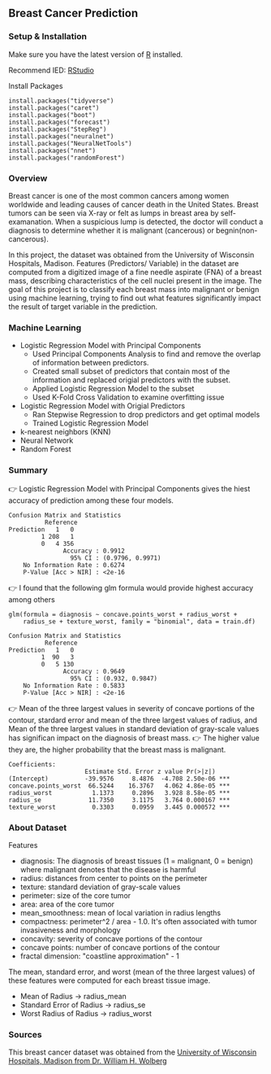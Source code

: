 ## Breast Cancer Prediction
### Setup & Installation
Make sure you have the latest version of [R](https://www.r-project.org/) installed.

Recommend IED: [RStudio](https://www.rstudio.com/products/rstudio/download/)

Install Packages
```
install.packages("tidyverse")
install.packages("caret")
install.packages("boot")
install.packages("forecast")
install.packages("StepReg")
install.packages("neuralnet")
install.packages("NeuralNetTools")
install.packages("nnet")
install.packages("randomForest")
```
### Overview
Breast cancer is one of the most common cancers among women worldwide and leading causes of cancer death in the United States. Breast tumors can be seen via X-ray or felt as lumps in breast area by self-examanation. When a suspicious lump is detected, the doctor will conduct a diagnosis to determine whether it is malignant (cancerous) or begnin(non-cancerous). 

In this project, the dataset was obtained from the University of Wisconsin Hospitals, Madison. Features (Predictors/ Variable) in the dataset are computed from a digitized image of a fine needle aspirate (FNA) of a breast mass, describing characteristics of the cell nuclei present in the image. The goal of this project is to classify each breast mass into malignant or benign using machine learning, trying to find out what features significantly impact the result of target variable in the prediction. 
### Machine Learning
* Logistic Regression Model with Principal Components
  * Used Principal Components Analysis to find and remove the overlap of information between predictors. 
  * Created small subset of predictors that contain most of the information and replaced origial predictors with the subset. 
  * Applied Logistic Regression Model to the subset
  * Used K-Fold Cross Validation to examine overfitting issue
* Logistic Regression Model with Origial Predictors
  * Ran Stepwise Regression to drop predictors and get optimal models
  * Trained Logistic Regression Model
*  k-nearest neighbors (KNN)
*  Neural Network
*  Random Forest
### Summary
:point_right: Logistic Regression Model with Principal Components gives the hiest accuracy of prediction among these four models.
```
Confusion Matrix and Statistics
          Reference
Prediction   1   0
         1 208   1
         0   4 356                                  
               Accuracy : 0.9912          
                 95% CI : (0.9796, 0.9971)
    No Information Rate : 0.6274          
    P-Value [Acc > NIR] : <2e-16  
```
:point_right: I found that the following glm formula would provide highest accuracy among others
```
glm(formula = diagnosis ~ concave.points_worst + radius_worst + 
    radius_se + texture_worst, family = "binomial", data = train.df)
```
```
Confusion Matrix and Statistics
          Reference
Prediction   1   0
         1  90   3
         0   5 130                            
               Accuracy : 0.9649         
                 95% CI : (0.932, 0.9847)
    No Information Rate : 0.5833         
    P-Value [Acc > NIR] : <2e-16
```
:point_right: Mean of the three largest values in severity of concave portions of the contour, stardard error and mean of the three largest values of radius, and Mean               of the three largest values in standard deviation of gray-scale values has significan impact on the diagnosis of breast mass. 
:point_right: The higher value they are, the higher probability that the breast mass is malignant.   

```
Coefficients:
                     Estimate Std. Error z value Pr(>|z|)    
(Intercept)          -39.9576     8.4876  -4.708 2.50e-06 ***
concave.points_worst  66.5244    16.3767   4.062 4.86e-05 ***
radius_worst           1.1373     0.2896   3.928 8.58e-05 ***
radius_se             11.7350     3.1175   3.764 0.000167 ***
texture_worst          0.3303     0.0959   3.445 0.000572 ***
```
### About Dataset
Features
* diagnosis: The diagnosis of breast tissues (1 = malignant, 0 = benign) where malignant denotes that the disease is harmful
* radius: distances from center to points on the perimeter
* texture: standard deviation of gray-scale values
* perimeter: size of the core tumor
* area: area of the core tumor
* mean_smoothness: mean of local variation in radius lengths
* compactness: perimeter^2 / area - 1.0. It's often associated with tumor invasiveness and morphology
* concavity: severity of concave portions of the contour
* concave points: number of concave portions of the contour
* fractal dimension: "coastline approximation" - 1

The mean, standard error, and worst (mean of the three largest values) of these features were computed for each breast tissue image. 
* Mean of Radius -> radius_mean
* Standard Error of Radius -> radius_se
* Worst Radius of Radius   -> radius_worst
### Sources
This breast cancer dataset was obtained from the [University of Wisconsin Hospitals, Madison from Dr. William H. Wolberg](https://archive.ics.uci.edu/ml/datasets/Breast+Cancer+Wisconsin+%28Diagnostic%29)

